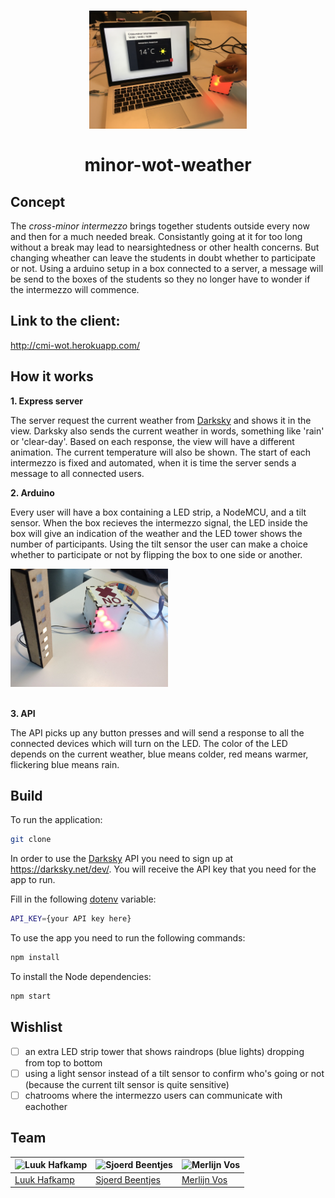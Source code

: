 <h1 align="center">
  <img width="50%" src="media/demo.jpg" alt="impression of the online app working together with the NodeMCU">
  <br>
  <br>
  minor-wot-weather
</h1>

## Concept
The _cross-minor intermezzo_ brings together students outside every now and then for a much needed break. Consistantly going at it for too long without a break may lead to nearsightedness or other health concerns.
But changing wheather can leave the students in doubt whether to participate or not. Using a arduino setup in a box connected to a server, a message will be send to the boxes of the students so they no longer have to wonder if the intermezzo will commence.

## Link to the client:
<a href="http://cmi-wot.herokuapp.com/">http://cmi-wot.herokuapp.com/</a>

## How it works
**1. Express server**

The server request the current weather from [Darksky](https://darksky.net/dev/) and shows it in the view. Darksky also sends the current weather in words, something like 'rain' or 'clear-day'. Based on each response, the view will have a different animation. The current temperature will also be shown. The start of each intermezzo is fixed and automated, when it is time the server sends a message to all connected users.

**2. Arduino**

Every user will have a box containing a LED strip, a NodeMCU, and a tilt sensor. When the box recieves the intermezzo signal, the LED inside the box will give an indication of the weather and the LED tower shows the number of participants. Using the tilt sensor the user can make a choice whether to participate or not by flipping the box to one side or another.

<img width="50%" src="media/demo2.jpg" alt="tower">
<br>
<br>

**3. API**

The API picks up any button presses and will send a response to all the connected devices which will turn on the LED. The color of the LED depends on the current weather, blue means colder, red means warmer, flickering blue means rain.

## Build
To run the application:
```bash
git clone
```

In order to use the [Darksky](https://darksky.net/dev/) API you need to sign up at <a href="https://darksky.net/dev/">https://darksky.net/dev/</a>. You will receive the API key that you need for the app to run.

Fill in the following <a href="https://www.npmjs.com/package/dotenv">dotenv</a> variable: 

```bash
API_KEY={your API key here}
```

To use the app you need to run the following commands:  
```bash
npm install
```

To install the Node dependencies:  
```bash
npm start
```

## Wishlist
-  [ ] an extra LED strip tower that shows raindrops (blue lights) dropping from top to bottom
-  [ ] using a light sensor instead of a tilt sensor to confirm who's going or not (because the current tilt sensor is quite sensitive)
-  [ ] chatrooms where the intermezzo users can communicate with eachother

## Team

![Luuk Hafkamp](https://avatars0.githubusercontent.com/u/14187210?v=3&s=150) | ![Sjoerd Beentjes](https://avatars3.githubusercontent.com/u/11621275?v=3&s=150) | ![Merlijn Vos](https://avatars1.githubusercontent.com/u/9060226?v=3&s=150) |
---|---|---
[Luuk Hafkamp](https://github.com/lhafkamp) | [Sjoerd Beentjes](https://github.com/Sjoerdbeentjes) | [Merlijn Vos](https://github.com/Murderlon) |
